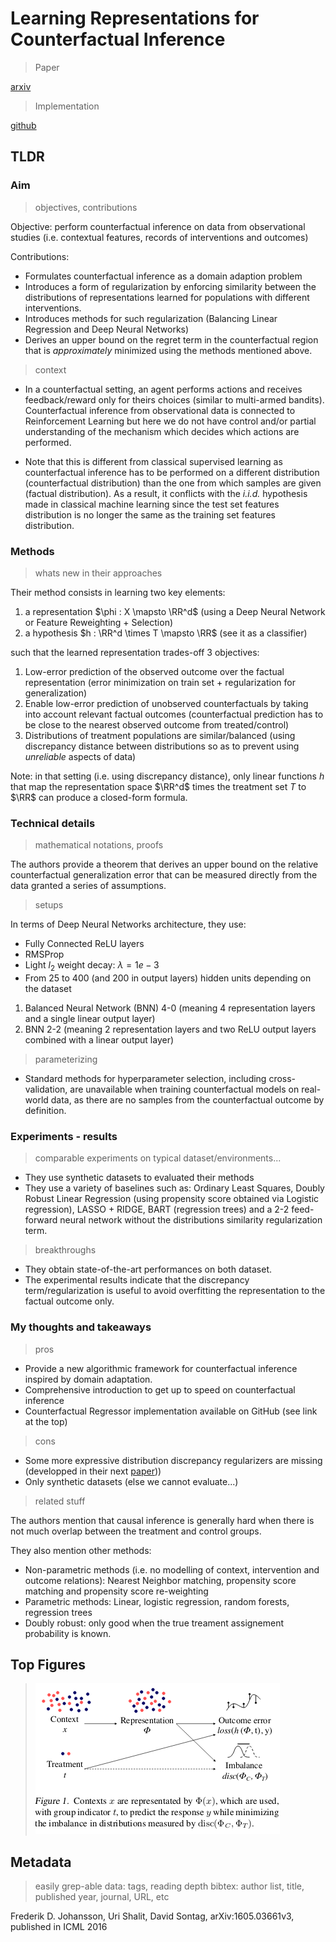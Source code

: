 # Learning Representations for Counterfactual Inference

> Paper

[arxiv](https://arxiv.org/abs/1605.03661)

> Implementation

[github](https://github.com/clinicalml/cfrnet)

## TLDR

### Aim

> objectives, contributions

Objective: perform counterfactual inference on data from observational studies (i.e. contextual features, records of interventions and outcomes)

Contributions:

* Formulates counterfactual inference as a domain adaption problem
* Introduces a form of regularization by enforcing similarity between the distributions of representations learned for populations with different interventions.
* Introduces methods for such regularization (Balancing Linear Regression and Deep Neural Networks)
* Derives an upper bound on the regret term in the counterfactual region that is *approximately* minimized using the methods mentioned above.

> context

* In a counterfactual setting, an agent performs actions and receives feedback/reward only for theirs choices (similar to multi-armed bandits). Counterfactual inference from observational data is connected to Reinforcement Learning but here we do not have control and/or partial understanding of the mechanism which decides which actions are performed.

* Note that this is different from classical supervised learning as counterfactual inference has to be performed on a different distribution (counterfactual distribution) than the one from which samples are given (factual distribution). As a result, it conflicts with the *i.i.d.* hypothesis made in classical machine learning since the test set features distribution is no longer the same as the training set features distribution.

### Methods

> whats new in their approaches

Their method consists in learning two key elements:

1. a representation $\phi : X \mapsto \RR^d$ (using a Deep Neural Network or Feature Reweighting + Selection)
2. a hypothesis $h : \RR^d \times T \mapsto \RR$ (see it as a classifier)

such that the learned representation trades-off 3 objectives:

1. Low-error prediction of the observed outcome over the factual representation (error minimization on train set + regularization for generalization)
2. Enable low-error prediction of unobserved counterfactuals by taking into account relevant factual outcomes (counterfactual prediction has to be close to the nearest observed outcome from treated/control)
3. Distributions of treatment populations are similar/balanced (using discrepancy distance between distributions so as to prevent using *unreliable* aspects of data)

Note: in that setting (i.e. using discrepancy distance), only linear functions $h$ that map the representation space $\RR^d$ times the treatment set $T$ to $\RR$ can produce a closed-form formula.

### Technical details

> mathematical notations, proofs

The authors provide a theorem that derives an upper bound on the relative counterfactual generalization error that can be measured directly from the data granted a series of assumptions.

> setups

In terms of Deep Neural Networks architecture, they use:

* Fully Connected ReLU layers
* RMSProp
* Light $l_2$ weight decay: $\lambda = 1e-3$
* From 25 to 400 (and 200 in output layers) hidden units depending on the dataset

1. Balanced Neural Network (BNN) 4-0 (meaning 4 representation layers and a single linear output layer)
2. BNN 2-2 (meaning 2 representation layers and two ReLU output layers combined with a linear output layer)

> parameterizing

* Standard methods for hyperparameter selection, including cross-validation, are unavailable when training counterfactual models on real-world data, as there are no samples from the counterfactual outcome by definition.

### Experiments - results

> comparable experiments on typical dataset/environments...

* They use synthetic datasets to evaluated their methods
* They use a variety of baselines such as: Ordinary Least Squares, Doubly Robust Linear Regression (using propensity score obtained via Logistic regression), LASSO + RIDGE, BART (regression trees) and a 2-2 feed-forward neural network without the distributions similarity regularization term.

> breakthroughs

* They obtain state-of-the-art performances on both dataset.
* The experimental results indicate that the discrepancy term/regularization is useful to avoid overfitting the representation to the factual outcome only.

### My thoughts and takeaways

> pros

* Provide a new algorithmic framework for counterfactual inference inspired by domain adaptation.
* Comprehensive introduction to get up to speed on counterfactual inference
* Counterfactual Regressor implementation available on GitHub (see link at the top)

> cons

* Some more expressive distribution discrepancy regularizers are missing (developped in their next [paper](https://arxiv.org/abs/1606.03976)))
* Only synthetic datasets (else we cannot evaluate...)

> related stuff

The authors mention that causal inference is generally hard when there is not much overlap between the treatment and control groups.

They also mention other methods:

* Non-parametric methods (i.e. no modelling of context, intervention and outcome relations): Nearest Neighbor matching, propensity score matching and propensity score re-weighting
* Parametric methods: Linear, logistic regression, random forests, regression trees
* Doubly robust: only good when the true treament assignement probability is known.

## Top Figures

> ![Counterfactual Inference Flowchart](./resources/counterfactual-inference.png)

## Metadata

> easily grep-able data: tags, reading depth
> bibtex: author list, title, published year, journal, URL, etc

Frederik D. Johansson, Uri Shalit, David Sontag, arXiv:1605.03661v3, published in ICML 2016
